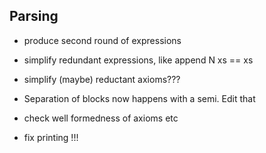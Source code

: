 Parsing
-------
- produce second round of expressions
- simplify redundant expressions, like append N xs == xs
- simplify (maybe) reductant axioms???


- Separation of blocks now happens with a semi. Edit that
- check well formedness of axioms etc
- fix printing !!!

